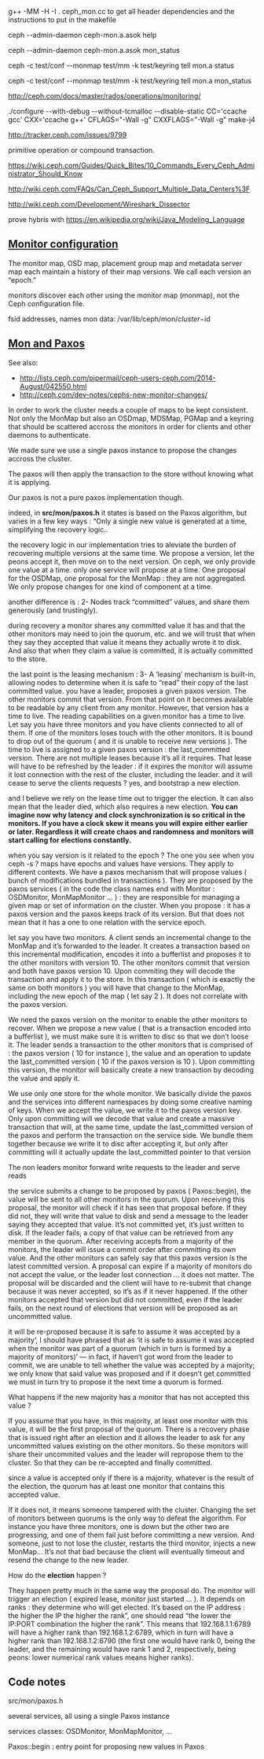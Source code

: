 g++ -MM -H -I . ceph_mon.cc
to get all header dependencies and the instructions to put in the makefile 

ceph --admin-daemon ceph-mon.a.asok help

ceph --admin-daemon ceph-mon.a.asok mon_status

ceph -c test/conf --monmap test/mm -k test/keyring tell mon.a status

ceph -c test/conf --monmap test/mm -k test/keyring tell mon.a mon_status


http://ceph.com/docs/master/rados/operations/monitoring/

./configure --with-debug --without-tcmalloc --disable-static CC='ccache gcc' CXX='ccache g++' CFLAGS="-Wall -g" CXXFLAGS="-Wall -g"
make-j4

http://tracker.ceph.com/issues/9799

primitive operation or
compound transaction.

https://wiki.ceph.com/Guides/Quick_Bites/10_Commands_Every_Ceph_Administrator_Should_Know

http://wiki.ceph.com/FAQs/Can_Ceph_Support_Multiple_Data_Centers%3F


http://wiki.ceph.com/Development/Wireshark_Dissector



prove hybris with https://en.wikipedia.org/wiki/Java_Modeling_Language


[Monitor configuration](http://ceph.com/docs/master/rados/configuration/mon-config-ref/)
-----------------------

The monitor map, OSD map, placement group map and metadata server map each maintain a history of their map versions. We call each version an “epoch.”

monitors discover each other using the monitor map (monmap), not the Ceph configuration file.

fsid
addresses, names
mon data: /var/lib/ceph/mon/$cluster-$id




[Mon and Paxos](http://ceph.com/community/monitors-and-paxos-a-chat-with-joao/)
---------------

See also: 

 * http://lists.ceph.com/pipermail/ceph-users-ceph.com/2014-August/042550.html
 * http://ceph.com/dev-notes/cephs-new-monitor-changes/

In order to work the cluster needs a couple of maps to be kept consistent. Not only the MonMap but also an OSDmap, MDSMap, PGMap and a keyring that should be scattered accross the monitors in order for clients and other daemons to authenticate.

We made sure we use a single paxos instance to propose the changes accross the cluster.

The paxos will then apply the transaction to the store without knowing what it is applying.

Our paxos is not a pure paxos implementation though.

indeed, in **src/mon/paxos.h** it states is based on the Paxos algorithm, but varies in a few key ways : “Only a single new value is generated at a time, simplifying the recovery logic.. 

the recovery logic in our implementation tries to aleviate the burden of recovering multiple versions at the same time. We propose a version, let the peons accept it, then move on to the next version. On ceph, we only provide one value at a time.
only one service will propose at a time. One proposal for the OSDMap, one proposal for the MonMap : they are not aggregated. We only propose changes for one kind of component at a time.

another difference is : 2- Nodes track “committed” values, and share them generously (and trustingly). 

during recovery a monitor shares any committed value it has and that the other monitors may need to join the quorum, etc. and we will trust that when they say they accepted that value it means they actually wrote it to disk. And also that when they claim a value is committed, it is actually committed to the store.

the last point is the leasing mechanism : 3- A ‘leasing’ mechanism is built-in, allowing nodes to determine when it is safe to “read” their copy of the last committed value.
you have a leader, proposes a given paxos version. The other monitors commit that version. From that point on it becomes available to be readable by any client from any monitor. However, that version has a time to live. The reading capabilities on a given monitor has a time to live. Let say you have three monitors and you have clients connected to all of them. If one of the monitors loses touch with the other monitors. It is bound to drop out of the quorum ( and it is unable to receive new versions ). The time to live is assigned to a given paxos version : the last_committed version. There are not multiple leases because it’s all it requires. That lease will have to be refreshed by the leader : if it expires the monitor will assume it lost connection with the rest of the cluster, including the leader.
and it will cease to serve the clients requests ?
yes, and bootstrap a new election.

 and I believe we rely on the lease time out to trigger the election. It can also mean that the leader died, which also requires a new election. 
**You can imagine now why latency and clock synchronization is so critical in the monitors. If you have a clock skew it means you will expire either earlier or later. Regardless it will create chaos and randomness and monitors will start calling for elections constantly.**

when you say version is it related to the epoch ? The one you see when you ceph -s ?
maps have epochs and values have versions. They apply to different contexts. We have a paxos mechanism that will propose values ( bunch of modifications bundled in transactions ). They are proposed by the paxos services ( in the code the class names end with Monitor : OSDMonitor, MonMapMonitor … ) : they are responsible for managing a given map or set of information on the cluster. When you propose : it has a paxos version and the paxos keeps track of its version. But that does not mean that it has a one to one relation with the service epoch.

 let say you have two monitors. A client sends an incremental change to the MonMap and it’s forwarded to the leader. It creates a transaction based on this incremental modification, encodes it into a bufferlist and proposes it to the other monitors with version 10. The other monitors commit that version and both have paxos version 10. Upon commiting they will decode the transaction and apply it to the store. In this transaction ( which is exactly the same on both monitors ) you will have that change to the MonMap, including the new epoch of the map ( let say 2 ). It does not correlate with the paxos version.
 
We need the paxos version on the monitor to enable the other monitors to recover. When we propose a new value ( that is a transaction encoded into a bufferlist ), we must make sure it is written to disc so that we don’t loose it. The leader sends a transaction to the other monitors that is comprised of : the paxos version ( 10 for instance ), the value and an operation to update the last_committed version ( 10 if the paxos version is 10 ). Upon committing this version, the monitor will basically create a new transaction by decoding the value and apply it.

We use only one store for the whole monitor. We basically divide the paxos and the services into different namespaces by doing some creative naming of keys. When we accept the value, we write it to the paxos version key. Only upon committing will we decode that value and create a massive transaction that will, at the same time, update the last_committed version of the paxos and perform the transaction on the service side. We bundle them together because we write it to disc after accepting it, but only after committing will it actually update the last_committed pointer to that version

The non leaders monitor forward write requests to the leader and serve reads

the service submits a change to be proposed by paxos ( Paxos::begin), the value will be sent to all other monitors in the quorum. Upon receiving this proposal, the monitor will check if it has seen that proposal before. If they did not, they will write that value to disk and send a message to the leader saying they accepted that value. It’s not committed yet, it’s just written to disk. If the leader fails, a copy of that value can be retrieved from any member in the quorum. After receiving accepts from a majority of the monitors, the leader will issue a commit order after committing its own value. And the other monitors can safely say that this paxos version is the latest committed version. A proposal can expire if a majority of monitors do not accept the value, or the leader lost connection … it does not matter. The proposal will be discarded and the client will have to re-submit that change because it was never accepted, so it’s as if it never happened. If the other monitors accepted that version but did not committed, even if the leader fails, on the next round of elections that version will be proposed as an uncommitted value.

it will be re-proposed because it is safe to assume it was accepted by a majority’, I should have phrased that as ‘it is safe to assume it was accepted when the monitor was part of a quorum (which in turn is formed by a majority of monitors)’ — in fact, if haven’t got word from the leader to commit, we are unable to tell whether the value was accepted by a majority; we only know that said value was proposed and if it doesn’t get committed we must in turn try to propose it the next time a quorum is formed.

What happens if the new majority has a monitor that has not accepted this value ?

If you assume that you have, in this majority, at least one monitor with this value, it will be the first proposal of the quorum. There is a recovery phase that is issued right after an election and it allows the leader to ask for any uncommitted values existing on the other monitors. So these monitors will share their uncommited values and the leader will repropose them to the cluster. So that they can be re-accepted and finally committed.

since a value is accepted only if there is a majority, whatever is the result of the election, the quorum has at least one monitor that contains this accepted value.

If it does not, it means someone tampered with the cluster. Changing the set of monitors between quorums is the only way to defeat the algorithm. For instance you have three monitors, one is down but the other two are progressing, and one of them fail just before committing a new version. And someone, just to not lose the cluster, restarts the third monitor, injects a new MonMap… It’s not that bad because the client will eventually timeout and resend the change to the new leader.

How do the **election** happen ?

They happen pretty much in the same way the proposal do. The monitor will trigger an election ( expired lease, monitor just started … ). It depends on ranks : they determine who will get elected. It’s based on the IP address : the higher the IP the higher the rank”, one should read “the lower the IP:PORT combination the higher the rank”. This means that 192.168.1.1:6789 will have a higher rank than 192.168.1.2:6789, which in turn will have a higher rank than 192.168.1.2:6790 (the first one would have rank 0, being the leader, and the remaining would have rank 1 and 2, respectively, being peons: lower numerical rank values means higher ranks).


Code notes
----------

src/mon/paxos.h

several services, all using a single Paxos instance

services classes: OSDMonitor, MonMapMonitor, ...

Paxos::begin : entry point for proposing new values in Paxos

